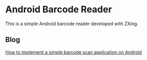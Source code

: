 Android Barcode Reader
=========
This is a simple Android barcode reader developed with ZXing.

Blog
-----------
[How to implement a simple barcode scan application on Android][1]


[1]:http://www.codepool.biz/ocr-barcode-twain/how-to-implement-a-simple-barcode-scan-application-on-android.html
